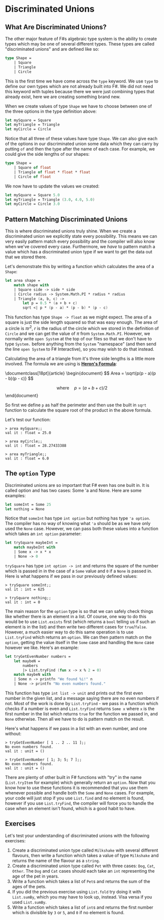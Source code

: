 # Discriminated Unions

## What Are Discriminated Unions?

The other major feature of F#s algebraic type system is the ability to create types which may be one of several different types. These types are called "discriminated unions" and are defined like so:

```fsharp
type Shape =
    | Square
    | Triangle
    | Circle
```

This is the first time we have come across the `type` keyword. We use `type` to define our own types which are not already built into F#. We did not need this keyword with tuples because there we were just combining types that already exist, here we are creating something brand new.

When we create values of type `Shape` we have to choose between one of the three options in the type definition above:

```fsharp
let mySquare = Square
let myTriangle = Triangle
let myCircle = Circle
```

Notice that all three of these values have type `Shape`. We can also give each of the options in our discriminated union some data which they can carry by putting `of` and then the type after the name of each case. For example, we could give the side lengths of our shapes:

```fsharp
type Shape =
    | Square of float
    | Triangle of float * float * float
    | Circle of float
```

We now have to update the values we created:

```fsharp
let mySquare = Square 5.0
let myTriangle = Triangle (3.0, 4.0, 5.0)
let myCircle = Circle 3.0
```

## Pattern Matching Discriminated Unions

This is where discriminated unions truly shine. When we create a discriminated union we explicitly state every possibility. This means we can very easily pattern match every possibility and the compiler will also know when we've covered every case. Furthermore, we _have_ to pattern match a value which has a discriminated union type if we want to get the data out that we stored there.

Let's demonstrate this by writing a function which calculates the area of a `Shape`:

```fsharp
let area shape =
    match shape with
    | Square side -> side * side
    | Circle radius -> System.Math.PI * radius * radius
    | Triangle (a, b, c) ->
        let p = 0.5 * (a + b + c)
        sqrt <| p * (p - a) * (p - b) * (p - c)
```

This function has type `Shape -> float` as we might expect. The area of a square is just the side length squared so that was easy enough. The area of a circle is $\pi r^{2}$, $r$ is the radius of the circle which we stored in the definition of `Circle` and we can get the value of $\pi$ from `System.Math.PI`. However, we normally write `open System` at the top of our files so that we don't have to type `System.` before anything from the `System` "namespace" (and then send the line `open System` to F# Interactive), so you may wish to do that instead.

Calculating the area of a triangle from it's three side lengths is a little more involved. The formula we are using is **[Heron's Formula](https://www.mathopenref.com/heronsformula.html)**:

<latex-js baseURL="https://cdn.jsdelivr.net/npm/latex.js@0.11.1/dist/">
\documentclass[18pt]{article}
\begin{document}
$$
Area = \sqrt{p(p - a)(p - b)(p - c)}
$$

$$
\text{where} \quad p = ({a + b + c})/{2}
$$
\end{document}
</latex-js>

So first we define `p` as half the perimeter and then use the built in `sqrt` function to calculate the square root of the product in the above formula.

Let's test our function:

```
> area mySquare;;
val it : float = 25.0

> area myCircle;;
val it : float = 28.27433388

> area myTriangle;;
val it : float = 6.0
```

## The `option` Type

Discriminated unions are so important that F# even has one built in. It is called option and has two cases: Some 'a and None. Here are some examples:

```fsharp
let someInt = Some 25
let nothing = None
```

Notice that `someInt` has type `int option` but nothing has type `'a option`. The compiler has no way of knowing what `'a` should be as we have only used the `None` case. However, we can pass both these values into a function which takes an `int option` parameter:

```fsharp
let trySquare maybeInt =
    match maybeInt with
    | Some x -> x * x
    | None -> 0
```

`trySquare` has type `int option -> int` and returns the square of the number which is passed in in the case of a `Some` value and `0` if a `None` is passed in. Here is what happens if we pass in our previously defined values:

```
> trySquare someInt;;
val it : int = 625

> trySquare nothing;;
val it : int = 0
```

The main reason for the `option` type is so that we can safely check things like whether there is an element in a list. Of course, one way to do this would be to use `List.exists` first (which returns a `bool` telling us if such an element is in the list) and then write two different cases for `true`/`false`. However, a much easier way to do this same operation is to use `List.tryFind` which returns an `option`. We can then pattern match on the `option`, getting the value itself in the `Some` case and handling the `None` case however we like. Here's an example:

```fsharp
let tryGetEvenNumber numbers =
    let maybeN =
        numbers
        |> List.tryFind (fun x -> x % 2 = 0)
    match maybeN with
    | Some n -> printfn "We found %i!" n
    | None -> printfn "No even numbers found."
```

This function has type `int list -> unit` and prints out the first even number in the given list, and a message saying there are no even numbers if not. Most of the work is done by `List.tryFind` - we pass in a function which checks if a number is even and `List.tryFind` returns `Some x` where `x` is the first number in the list which returns `true` for the function we passed in, and `None` otherwise. Then all we have to do is pattern match on the result.

Here's what happens if we pass in a list with an even number, and one without:

```
> tryGetEvenNumber [ 1 .. 2 .. 11 ];;
No even numbers found.
val it : unit = ()

> tryGetEvenNumber [ 1; 3; 5; 7 ];;
No even numbers found.
val it : unit = ()
```

There are plenty of other built in F# functions with "try" in the name (`List.tryItem` for example) which generally return an `option`. Now that you know how to use these functions it is recommended that you use them whenever possible and handle both the `Some` and `None` cases. For example, your code will just stop if you use `List.find` and no element is found, however if you use `List.tryFind`, the compiler will force you to handle the case when an element isn't found, which is a good habit to have.

## Exercises

Let's test your understanding of discriminated unions with the following exercises:

1. Create a discriminated union type called `Milkshake` with several different flavours, then write a function which takes a value of type `Milkshake` and returns the name of the flavour as a `string`.
2. Create a discriminated union type called `Pet` with three cases: `Dog`, `Cat`, `Other`. The `Dog` and `Cat` cases should each take an `int` representing the age of the pet in years.
3. Write a function which takes a list of `Pet`s and returns the sum of the ages of the pets.
4. If you did the previous exercise using `List.fold` try doing it with `List.sumBy`, which you may have to look up, instead. Visa versa if you used `List.sumBy`.
5. Write a function which takes a list of `int`s and returns the first number which is divisible by `3` or `5`, and `0` if no element is found.
